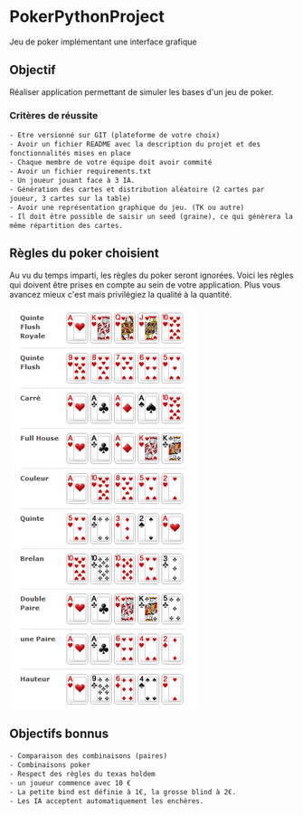 # PokerPythonProject
Jeu de poker implémentant une interface grafique

## Objectif
Réaliser application permettant de simuler les bases d'un jeu de poker.
### Critères de réussite
    - Etre versionné sur GIT (plateforme de votre choix)
    - Avoir un fichier README avec la description du projet et des fonctionnalités mises en place
    - Chaque membre de votre équipe doit avoir commité
    - Avoir un fichier requirements.txt
    - Un joueur jouant face à 3 IA.
    - Génération des cartes et distribution aléatoire (2 cartes par joueur, 3 cartes sur la table)
    - Avoir une représentation graphique du jeu. (TK ou autre)
    - Il doit être possible de saisir un seed (graine), ce qui génèrera la même répartition des cartes.

## Règles du poker choisient
Au vu du temps imparti, les règles du poker seront ignorées. Voici les règles qui doivent être prises en compte au sein de votre application. Plus vous avancez mieux c'est mais privilégiez la qualité à la quantité.

![alt text](https://github.com/encizz/PokerPythonProject/blob/main/Image/image_for_readme.png)

## Objectifs bonnus

    - Comparaison des combinaisons (paires)
    - Combinaisons poker
    - Respect des règles du texas holdem
    - un joueur commence avec 10 €
    - La petite bind est définie à 1€, la grosse blind à 2€.
    - Les IA acceptent automatiquement les enchères.
